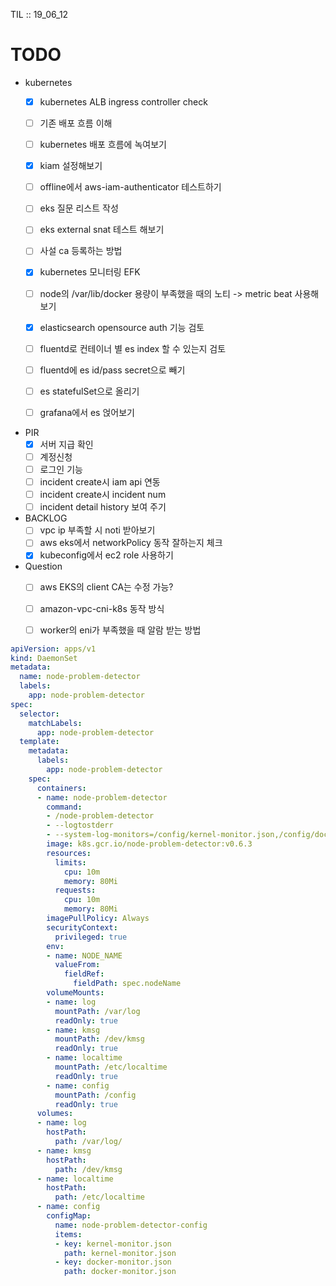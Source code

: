 TIL :: 19_06_12

# TODO
- kubernetes
  - [x] kubernetes ALB ingress controller check
  - [ ] 기존 배포 흐름 이해
  - [ ] kubernetes 배포 흐름에 녹여보기

  - [x] kiam 설정해보기
  - [ ] offline에서 aws-iam-authenticator 테스트하기
  - [ ] eks 질문 리스트 작성
  - [ ] eks external snat 테스트 해보기
  - [ ] 사설 ca 등록하는 방법

  - [x] kubernetes 모니터링 EFK
  - [ ] node의 /var/lib/docker 용량이 부족했을 때의 노티 -> metric beat 사용해보기
  - [x] elasticsearch opensource auth 기능 검토
  - [ ] fluentd로 컨테이너 별 es index 할 수 있는지 검토
  - [ ] fluentd에 es id/pass secret으로 빼기
  - [ ] es statefulSet으로 올리기
  - [ ] grafana에서 es 얹어보기

- PIR
  - [x] 서버 지급 확인
  - [ ] 계정신청
  - [ ] 로그인 기능
  - [ ] incident create시 iam api 연동
  - [ ] incident create시 incident num
  - [ ] incident detail history 보여 주기

- BACKLOG
  - [ ] vpc ip 부족할 시 noti 받아보기
  - [ ] aws eks에서 networkPolicy 동작 잘하는지 체크
  - [x] kubeconfig에서 ec2 role 사용하기

- Question
  - [ ] aws EKS의 client CA는 수정 가능?
  - [ ] amazon-vpc-cni-k8s 동작 방식
  - [ ] worker의 eni가 부족했을 때 알람 받는 방법




```yaml
apiVersion: apps/v1
kind: DaemonSet
metadata:
  name: node-problem-detector
  labels:
    app: node-problem-detector
spec:
  selector:
    matchLabels:
      app: node-problem-detector
  template:
    metadata:
      labels:
        app: node-problem-detector
    spec:
      containers:
      - name: node-problem-detector
        command:
        - /node-problem-detector
        - --logtostderr
        - --system-log-monitors=/config/kernel-monitor.json,/config/docker-monitor.json
        image: k8s.gcr.io/node-problem-detector:v0.6.3
        resources:
          limits:
            cpu: 10m
            memory: 80Mi
          requests:
            cpu: 10m
            memory: 80Mi
        imagePullPolicy: Always
        securityContext:
          privileged: true
        env:
        - name: NODE_NAME
          valueFrom:
            fieldRef:
              fieldPath: spec.nodeName
        volumeMounts:
        - name: log
          mountPath: /var/log
          readOnly: true
        - name: kmsg
          mountPath: /dev/kmsg
          readOnly: true
        - name: localtime
          mountPath: /etc/localtime
          readOnly: true
        - name: config
          mountPath: /config
          readOnly: true
      volumes:
      - name: log
        hostPath:
          path: /var/log/
      - name: kmsg
        hostPath:
          path: /dev/kmsg
      - name: localtime
        hostPath:
          path: /etc/localtime
      - name: config
        configMap:
          name: node-problem-detector-config
          items:
          - key: kernel-monitor.json
            path: kernel-monitor.json
          - key: docker-monitor.json
            path: docker-monitor.json
```